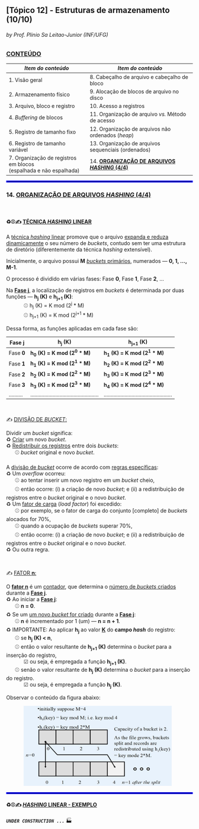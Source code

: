 ## [Tópico 12] - Estruturas de armazenamento (10/10)
###### *by Prof. Plinio Sa Leitao-Junior (INF/UFG)*

### <ins>CONTEÚDO</ins>

|_Item do conteúdo_|_Item do conteúdo_|
|-|-|
|1. Visão geral|8. Cabeçalho de arquivo e cabeçalho de bloco|
|2. Armazenamento físico|9. Alocação de blocos de arquivo no disco|
|3. Arquivo, bloco e registro|10. Acesso a registros|
|4. _Buffering_ de blocos|11. Organização de arquivo _vs._ Método de acesso|
|5. Registro de tamanho fixo|12. Organização de arquivos não ordenados (_heap_)|
|6. Registro de tamanho variável|13. Organização de arquivos sequenciais (ordenados)|
|7. Organização de registros em blocos<br>(espalhada e não espalhada)|14. <ins>**ORGANIZAÇÃO DE ARQUIVOS _HASHING_ (4/4)**</ins>|

<hr style="border:2px solid blue">

### 14. <ins>ORGANIZAÇÃO DE ARQUIVOS _HASHING_ (4/4)</ins>
<br>

#### &#x267B;&#x26BE;&#x270D; <ins>TÉCNICA _HASHING_ LINEAR</ins>

A <ins>técnica _hashing_ linear</ins> promove que o arquivo <ins>expanda e reduza dinamicamente</ins> o seu número de _buckets_, contudo sem ter uma estrutura de diretório (diferentemente da técnica _hashing_ extensível).

Inicialmente, o arquivo possui **M** <ins>_buckets_ primários</ins>, numerados &#8212; **0, 1, ..., M-1**.

O processo é dividido em várias fases: Fase **0**, Fase **1**, Fase **2**, …

Na <ins>**Fase j**</ins>, a localização de registros em _buckets_ é determinada por duas funções &#8212; **h<sub>j</sub> (K)** e **h<sub>j+1</sub> (K)**:<br>
&nbsp;&nbsp;&nbsp;&nbsp;&nbsp;&nbsp;&nbsp;&nbsp;&nbsp;&nbsp;&nbsp;&nbsp;&#x26BE; h<sub>j</sub> (K) = K mod (2<sup>j</sup> * M)<br>
&nbsp;&nbsp;&nbsp;&nbsp;&nbsp;&nbsp;&nbsp;&nbsp;&nbsp;&nbsp;&nbsp;&nbsp;&#x26BE; h<sub>j+1</sub> (K) = K mod (2<sup>j+1</sup> * M)

Dessa forma, as funções aplicadas em cada fase são:

|Fase j|h<sub>j</sub> (K)|h<sub>j+1</sub> (K)|
|-|-|-|
|Fase **0**|**h<sub>0</sub> (K) = K mod (2<sup>0</sup> * M)**|**h<sub>1</sub> (K) = K mod (2<sup>1</sup> * M)**|
|Fase **1**|**h<sub>1</sub> (K) = K mod (2<sup>1</sup> * M)**|**h<sub>2</sub> (K) = K mod (2<sup>2</sup> * M)**|
|Fase **2**|**h<sub>2</sub> (K) = K mod (2<sup>2</sup> * M)**|**h<sub>3</sub> (K) = K mod (2<sup>3</sup> * M)**|
|Fase **3**|**h<sub>3</sub> (K) = K mod (2<sup>3</sup> * M)**|**h<sub>4</sub> (K) = K mod (2<sup>4</sup> * M)**|
|..........|.................................................|.................................................|

<br>

&#x270D; <ins>DIVISÃO DE _BUCKET_:</ins><br>

Dividir um _bucket_ significa:<br>
&#x267B; <ins>Criar</ins> um novo _bucket_.<br>
&#x267B; <ins>Redistribuir os registros</ins> entre dois _buckets_:<br>
&nbsp;&nbsp;&nbsp;&nbsp;&nbsp;&nbsp;&#x26BE; _bucket_ original e novo _bucket_.<br><br>
A <ins>divisão de _bucket_</ins> ocorre de acordo com <ins>regras específicas</ins>:<br>
&#x267B; Um _overflow_ ocorreu:<br>
&nbsp;&nbsp;&nbsp;&nbsp;&nbsp;&nbsp;&#x26BE; ao tentar inserir um novo registro em um _bucket_ cheio,<br>
&nbsp;&nbsp;&nbsp;&nbsp;&nbsp;&nbsp;&#x26BE; então ocorre: (i) a criação de novo _bucket_; e (ii) a redistribuição de registros entre o _bucket_ original e o novo _bucket_.<br>
&#x267B; Um <ins>fator de carga</ins> (_load factor_) foi excedido:<br>
&nbsp;&nbsp;&nbsp;&nbsp;&nbsp;&nbsp;&#x26BE; por exemplo, se o fator de carga do conjunto [completo] de _buckets_ alocados for 70%,<br>
&nbsp;&nbsp;&nbsp;&nbsp;&nbsp;&nbsp;&#x26BE; quando a ocupação de _buckets_ superar 70%,<br>
&nbsp;&nbsp;&nbsp;&nbsp;&nbsp;&nbsp;&#x26BE; então ocorre: (i) a criação de novo _bucket_; e (ii) a redistribuição de registros entre o _bucket_ original e o novo _bucket_.<br>
&#x267B; Ou outra regra.

<br>

&#x270D; <ins>FATOR **n**:</ins>

O <ins>**fator n**</ins> é um <ins>contador</ins>, que determina o <ins>número de _buckets_ criados</ins> durante a <ins>**Fase j**</ins>.<br>
&#x267B; Ao iniciar a <ins>**Fase j**</ins>:<br>
&nbsp;&nbsp;&nbsp;&nbsp;&nbsp;&nbsp;&#x26BE; **n = 0**.<br>
&#x267B; Se um <ins>um novo _bucket_ for criado</ins> durante a <ins>**Fase j**</ins>:<br>
&nbsp;&nbsp;&nbsp;&nbsp;&nbsp;&nbsp;&#x26BE; **n** é incrementado por 1 (um) &#8213; **n = n + 1**.<br>
&#x267B; IMPORTANTE: Ao aplicar **h<sub>j</sub>** ao valor <ins>**K**</ins> do **campo _hash_** do registro:<br>
&nbsp;&nbsp;&nbsp;&nbsp;&nbsp;&nbsp;&#x26BE; se **h<sub>j</sub> (K) < n**,<br>
&nbsp;&nbsp;&nbsp;&nbsp;&nbsp;&nbsp;&#x26BE; então o valor resultante de **h<sub>j+1</sub> (K)** determina o _bucket_ para a inserção do registro,<br>
&nbsp;&nbsp;&nbsp;&nbsp;&nbsp;&nbsp;&nbsp;&nbsp;&nbsp;&nbsp;&nbsp;&nbsp;&#9745; ou seja, é empregada a função **h<sub>j+1</sub> (K)**.<br>
&nbsp;&nbsp;&nbsp;&nbsp;&nbsp;&nbsp;&#x26BE; senão o valor resultante de **h<sub>j</sub> (K)** determina o _bucket_ para a inserção do registro.<br>
&nbsp;&nbsp;&nbsp;&nbsp;&nbsp;&nbsp;&nbsp;&nbsp;&nbsp;&nbsp;&nbsp;&nbsp;&#9745; ou seja, é empregada a função **h<sub>j</sub> (K)**.<br>

Observar o conteúdo da figura abaixo:

&nbsp;&nbsp;&nbsp;&nbsp;&nbsp;&nbsp;&nbsp;&nbsp;&nbsp;&nbsp;&nbsp;&nbsp;<img src="../media/arquivo-19.jpg" width="400">

<hr style="border:2px solid blue">

#### &#x267B;&#x26BE;&#x270D; <ins>_HASHING_ LINEAR - EXEMPLO</ins>

**_`UNDER CONSTRUCTION ...`_** :factory:
